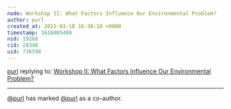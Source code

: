 ```yaml
---
node: Workshop II: What Factors Influence Our Environmental Problem?
author: purl
created_at: 2021-03-18 16:38:18 +0000
timestamp: 1616085498
nid: 19268
cid: 28348
uid: 736598
---
```




[purl](../profile/purl) replying to: [Workshop II: What Factors Influence Our Environmental Problem?](../notes/mimiss/05-07-2019/workshop-ii-what-factors-influence-our-environmental-problem)

----
 [@purl](/profile/purl) has marked [@purl](/profile/purl) as a co-author. 